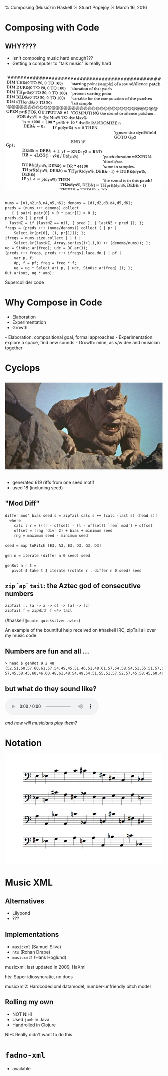 % Composing (Music) in Haskell
% Stuart Popejoy
% March 16, 2016

# Composing with Code

##

## WHY????

- Isn't composing music hard enough???
- Getting a computer to "talk music" is really hard

##

![Iannis Xenakis, *Formalized Music*, 1963](img/xenakis-fortran.png)

##

```{.javascript}
nums = [n1,n2,n3,n4,n5,n6]; denoms = [d1,d2,d3,d4,d5,d6];
preds = (nums +++ denoms).collect
   { | pair| pair[0] > 0 * pair[1] > 0 };
preds.do { | pred |
  lastNZ = if (lastNZ == nil, { pred }, { lastNZ + pred }); };
freqs = (preds +++ (nums/denoms)).collect { | pr |
	Select.kr(pr[0], [1, pr[1]]); };
ifreqs = nums.size.collect { | i |
	Select.kr(lastNZ, Array.series(i+1,1,0) ++ (denoms/nums)); };
ug = SinOsc.ar(freq); udc = DC.ar(1);
[preds +++ freqs, preds +++ ifreqs].lace.do { | pf |
	var p, f;
	#p, f = pf; freq = freq * f;
	ug = ug * Select.ar( p, [ udc, SinOsc.ar(freq) ]); };
Out.ar(out, ug * amp);
```
Supercollider code

# Why Compose in Code

- Elaboration
- Experimentation
- Growth

<div class="notes">
- Elaboration: compositional goal, formal approaches
- Experimentation: explore a space, find new sounds
- Growth: mine, as s/w dev and musician together
</div>

# Cyclops

##

![ ](img/cyclops.jpg)

##

- generated 619 riffs from one seed motif
- used 18 (including seed)

## "Mod Diff"

```{.haskell}
differ mod' bias seed s = zipTail calc s ++ [calc (last s) (head s)]
  where
    calc l r = (((r - offset) - (l - offset)) `rem` mod') + offset
    offset = (rng `div` 2) + bias + minimum seed
    rng = maximum seed - minimum seed

seed = map toPitch [E3, A3, E3, D3, G3, D3]

gen n = iterate (differ n 0 seed) seed

genRot n r t =
   pivot $ take t $ iterate (rotate r . differ n 0 seed) seed

```

## `zip` \``ap`\` `tail`: the Aztec god of consecutive numbers

```{.haskell}
zipTail :: (a -> a -> c) -> [a] -> [c]
zipTail f = zipWith f <*> tail
```
(#haskell `@quote quicksilver aztec`)

<div class="notes">
An example of the bountiful help received on #haskell IRC,
zipTail all over my music code.
</div>

## Numbers are fun and all ...

```
> head $ genRot 9 2 48
[52,51,60,57,60,61,57,54,49,45,51,46,51,48,61,57,54,58,54,51,55,51,57,52,
57,45,58,45,60,46,60,48,61,48,54,49,54,51,55,51,57,52,57,45,58,45,60,46]
```

## but what do they sound like?

<div><audio src="audio/cyclops-fortalk.mp3" controls="controls"></div>

*and how will musicians _play_ them?*

# Notation

![`head $ genRot 9 2 48`](img/cyclopsPivotRot9-2-48-talk.png)

# Music XML

## Alternatives

- Lilypond
- ???

## Implementations

- `musicxml` (Samuel Silva)
- `hts` (Rohan Drape)
- `musicxml2` (Hans Hoglund)

<div class="notes">

musicxml: last updated in 2009, HaXml

hts: Super idiosyncratic, no docs

musicxml2: Hardcoded xml datamodel, number-unfriendly pitch model

</div>


## Rolling my own

- NOT NIH!
- Used `jaxb` in Java
- Handrolled in Clojure

<div class="notes">

NIH: Really didn't want to do this.

</div>


# `fadno-xml`

- available
